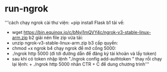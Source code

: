 # run-ngrok
'''cách chạy ngrok
cài thư viện:
+pip install Flask
b1 tải về:
+ wget https://bin.equinox.io/c/bNyj1mQVY4c/ngrok-v3-stable-linux-arm.zip
b2 giải nén file zip vừa tải:
+ unzip ngrok-v3-stable-linux-arm.zip
b3 cấp quyền:
+ chmod +x ngrok
b4 chạy ngrok để mở cổng 5000:
+ ./ngrok http 5000 (đi tới đường dẫn để đăng ký tài khoản và lấy token)
+ sau khi có token nhập lệnh "./ngrok config add-authtoken <your-authtoken>" thay<your-authtoken>
rồi chạy lại lệnh: + ./ngrok http 5000
nhấn CTR + C để dung chương trình'''

